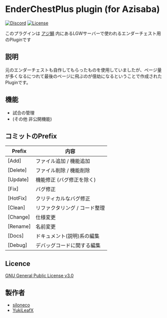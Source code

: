 # EnderChestPlus plugin (for Azisaba)

<!-- [![CircleCI](https://circleci.com/gh/AzisabaNetwork/LeonGunWar.svg?style=svg)](https://circleci.com/gh/AzisabaNetwork/LeonGunWar) -->
[![Discord](https://discordapp.com/api/guilds/357134045328572418/widget.png)](https://discord.gg/seheC2W)
[![License](https://img.shields.io/badge/License-GPL%20v3-blue.svg)](LICENSE)

このプラグインは [アジ鯖](https://azisaba.net) 内にあるLGWサーバーで使われるエンダーチェスト用のPluginです

## 説明
元のエンダーチェストも自作してもらったものを使用していましたが、ページ量が多くなるにつれて最後のページに飛ぶのが億劫になるということで作成されたPluginです。

## 機能
* 試合の管理
* (その他 非公開機能)

## コミットのPrefix
|Prefix   |内容     |
|---------|--------|
|[Add]    |ファイル追加 / 機能追加|
|[Delete] | ファイル削除 / 機能削除|
|[Update] | 機能修正 (バグ修正を除く)|
|[Fix]    |バグ修正|
|[HotFix] |クリティカルなバグ修正|
|[Clean]  |リファクタリング / コード整理|
|[Change] | 仕様変更|
|[Rename] | 名前変更|
|[Docs] | ドキュメント(説明)系の編集|
|[Debug] | デバッグコードに関する編集 |

## Licence

[GNU General Public License v3.0](LICENSE)

## 製作者

* [siloneco](https://github.com/siloneco)
* [YukiLeafX](https://github.com/YukiLeafX)
